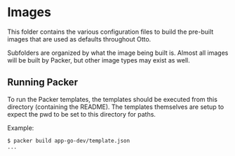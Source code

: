 # Images

This folder contains the various configuration files to build the
pre-built images that are used as defaults throughout Otto.

Subfolders are organized by what the image being built is. Almost all
images will be built by Packer, but other image types may exist as well.

## Running Packer

To run the Packer templates, the templates should be executed from this
directory (containing the README). The templates themselves are setup to
expect the pwd to be set to this directory for paths.

Example:

```
$ packer build app-go-dev/template.json
...
```
